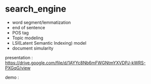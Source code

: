 # search_engine
* word segment/lemmatization
* end of sentence
* POS tag
* Topic modeling
* LSI(Latent Semantic Indexing) model 
* document simularity

presentation : https://drive.google.com/file/d/1AYYc8Nb6mFWGNtmYXVDPJ-kWRS-PXGqG/view

demo : 
